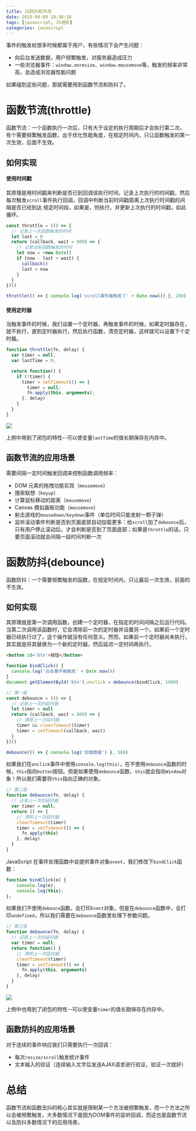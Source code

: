 ```yaml
---
title: JS防抖和节流
date: 2019-09-09 19:38:18
tags: [javascript, JS进阶]
categories: javascript
---
```


事件的触发权很多时候都属于用户，有些情况下会产生问题：
* 向后台发送数据，用户频繁触发，对服务器造成压力
* 一些浏览器事件：`window.onresize`、`window.mousemove`等，触发的频率非常高，会造成浏览器性能问题

如果碰到这些问题，那就需要用到函数节流和防抖了。
# 函数节流(throttle)
函数节流：一个函数执行一次后，只有大于设定的执行周期后才会执行第二次。
有个需要频繁触发函数，出于优化性能角度，在规定时间内，只让函数触发的第一次生效，后面不生效。
## 如何实现
#### 使用时间戳
其原理是用时间戳来判断是否已到回调该执行时间，记录上次执行的时间戳，然后每次触发`scroll`事件执行回调，回调中判断当前时间戳距离上次执行时间戳的间隔是否已经到达 规定时间段，如果是，则执行，并更新上次执行的时间戳，如此循环。
```js
const throttle = (() => {
  // 记录上一次函数触发的时间
  let last = 0
  return (callback, wait = 800) => {
    // 记录当前函数触发的时间
    let now = +new Date()
    if (now - last > wait) {
      callback()
      last = now
    }
  }
})()

throttle(() => { console.log('scroll事件被触发了' + Date.now()) }, 200)
```
#### 使用定时器
当触发事件的时候，我们设置一个定时器，再触发事件的时候，如果定时器存在，就不执行，直到定时器执行，然后执行函数，清空定时器，这样就可以设置下个定时器。
```js
function throttle(fn, delay) {
  var timer = null;
  var lastTime = 0;

  return function() {
    if (!timer) {
      timer = setTimeout(() => {
        timer = null;
        fn.apply(this, arguments);
      }, delay)
    }
  }
}
```

![](https://upload-images.jianshu.io/upload_images/3534846-15d3f2fb17430362?imageMogr2/auto-orient/strip)

上例中用到了闭包的特性--可以使变量`lastTime`的值长期保存在内存中。
## 函数节流的应用场景
需要间隔一定时间触发回调来控制函数调用频率：
* DOM 元素的拖拽功能实现（`mousemove`）
* 搜索联想（`keyup`）
* 计算鼠标移动的距离（`mousemove`）
* Canvas 模拟画板功能（`mousemove`）
* 射击游戏的`mousedown/keydown`事件（单位时间只能发射一颗子弹）
* 监听滚动事件判断是否到页面底部自动加载更多：给`scroll`加了`debounce`后，只有用户停止滚动后，才会判断是否到了页面底部；如果是`throttle`的话，只要页面滚动就会间隔一段时间判断一次

# 函数防抖(debounce)
函数防抖：一个需要频繁触发的函数，在规定时间内，只让最后一次生效，前面的不生效。
## 如何实现
其原理就是第一次调用函数，创建一个定时器，在指定的时间间隔之后运行代码。当第二次调用该函数时，它会清除前一次的定时器并设置另一个。如果前一个定时器已经执行过了，这个操作就没有任何意义。然而，如果前一个定时器尚未执行，其实就是将其替换为一个新的定时器，然后延迟一定时间再执行。

```html
<button id='btn'>按钮</button>
```
```js
function bindClick() {
  console.log('点击事件被触发' + Date.now())
}
document.getElementById('btn').onclick = debounce(bindClick, 1000)
```
```js
// 第一版
const debounce = (() => {
  // 记录上一次的延时器
  let timer = null
  return (callback, wait = 800) => {
    // 清除上一次延时器
    timer && clearTimeout(timer)
    timer = setTimeout(callback, wait)
  }
})()

debounce(() => { console.log('加载数据') }, 500)
```
如果我们在`onclick`事件中使用`console.log(this)`，在不使用`debounce`函数的时候，`this`指向`button`按钮。但是如果使用`debounce`函数，`this`就会指向`Window`对象！所以我们需要将`this`指向正确的对象。
```js
// 第二版
function debounce(fn, delay) {
  // 记录上一次的延时器
  var timer = null;
  return () => {
    // 清除上一次延时器
    clearTimeout(timer)
    timer = setTimeout(() => {
      fn.apply(this)
    }, delay)
  }
}
```
JavaScript 在事件处理函数中会提供事件对象`event`，我们修改下`bindClick`函数：
```js
function bindClick(e) {
    console.log(e);
    console.log(this);
};
```
如果我们不使用`debouce`函数，会打印`Event`对象，但是在`debounce`函数中，会打印`undefined`，所以我们需要在`debounce`函数里处理下参数问题。
```js
// 第三版
function debounce(fn, delay) {
  // 记录上一次的延时器
  var timer = null;
  return function() {
    // 清除上一次延时器
    clearTimeout(timer)
    timer = setTimeout(() => {
      fn.apply(this, arguments)
    }, delay)
  }
}
```

[![](https://upload-images.jianshu.io/upload_images/3534846-ff82b940cfa30285?imageMogr2/auto-orient/strip)](https://camo.githubusercontent.com/40b8a595e6b9d4c3bd9e7e13546671792b994c23/68747470733a2f2f757365722d676f6c642d63646e2e786974752e696f2f323031382f31312f32312f313637333661353432636131373039393f773d36363726683d31363026663d67696626733d3738323031) 

上例中也用到了闭包的特性--可以使变量`timer`的值长期保存在内存中。
## 函数防抖的应用场景
对于连续的事件响应我们只需要执行一次回调：
* 每次`resize/scroll`触发统计事件
* 文本输入的验证（连续输入文字后发送AJAX请求进行验证，验证一次就好）

# 总结
函数节流和函数去抖的核心其实就是限制某一个方法被频繁触发，而一个方法之所以会被频繁触发，大多数情况下是因为DOM事件的监听回调，而这也是函数节流以及防抖多数情况下的应用场景。
